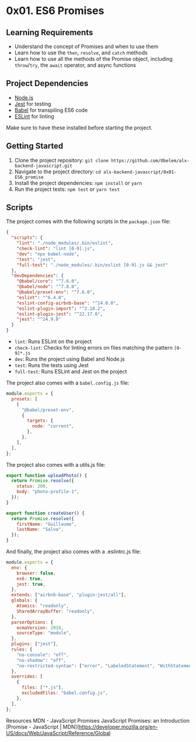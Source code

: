 # 0x01. ES6 Promises

## Learning Requirements

- Understand the concept of Promises and when to use them
- Learn how to use the `then`, `resolve`, and `catch` methods
- Learn how to use all the methods of the Promise object, including `throw`/`try`, the `await` operator, and async functions

## Project Dependencies

- [Node.js](https://nodejs.org/)
- [Jest](https://jestjs.io/) for testing
- [Babel](https://babeljs.io/) for transpiling ES6 code
- [ESLint](https://eslint.org/) for linting

Make sure to have these installed before starting the project.

## Getting Started

1. Clone the project repository: `git clone https://github.com/Obelem/alx-backend-javascript.git`
2. Navigate to the project directory: `cd alx-backend-javascript/0x01-ES6_promise`
3. Install the project dependencies: `npm install` or `yarn`
4. Run the project tests: `npm test` or `yarn test`

## Scripts

The project comes with the following scripts in the `package.json` file:

```json
{
  "scripts": {
    "lint": "./node_modules/.bin/eslint",
    "check-lint": "lint [0-9].js",
    "dev": "npx babel-node",
    "test": "jest",
    "full-test": "./node_modules/.bin/eslint [0-9].js && jest"
  },
  "devDependencies": {
    "@babel/core": "^7.6.0",
    "@babel/node": "^7.8.0",
    "@babel/preset-env": "^7.6.0",
    "eslint": "^6.4.0",
    "eslint-config-airbnb-base": "^14.0.0",
    "eslint-plugin-import": "^2.18.2",
    "eslint-plugin-jest": "^22.17.0",
    "jest": "^24.9.0"
  }
}
```

- `lint`: Runs ESLint on the project
- `check-lint`: Checks for linting errors on files matching the pattern `[0-9]*.js`
- `dev`: Runs the project using Babel and Node.js
- `test`: Runs the tests using Jest
- `full-test`: Runs ESLint and Jest on the project

The project also comes with a `babel.config.js` file:

```javascript
module.exports = {
  presets: [
    [
      "@babel/preset-env",
      {
        targets: {
          node: "current",
        },
      },
    ],
  ],
};
```

The project also comes with a utils.js file:

```javascript
export function uploadPhoto() {
  return Promise.resolve({
    status: 200,
    body: "photo-profile-1",
  });
}

export function createUser() {
  return Promise.resolve({
    firstName: "Guillaume",
    lastName: "Salva",
  });
}
```

And finally, the project also comes with a .eslintrc.js file:

```javascript
module.exports = {
  env: {
    browser: false,
    es6: true,
    jest: true,
  },
  extends: ["airbnb-base", "plugin:jest/all"],
  globals: {
    Atomics: "readonly",
    SharedArrayBuffer: "readonly",
  },
  parserOptions: {
    ecmaVersion: 2018,
    sourceType: "module",
  },
  plugins: ["jest"],
  rules: {
    "no-console": "off",
    "no-shadow": "off",
    "no-restricted-syntax": ["error", "LabeledStatement", "WithStatement"],
  },
  overrides: [
    {
      files: ["*.js"],
      excludedFiles: "babel.config.js",
    },
  ],
};
```

Resources
MDN - JavaScript Promises
JavaScript Promises: an Introduction
[Promise - JavaScript | MDN](https://developer.mozilla.org/en-US/docs/Web/JavaScript/Reference/Global
